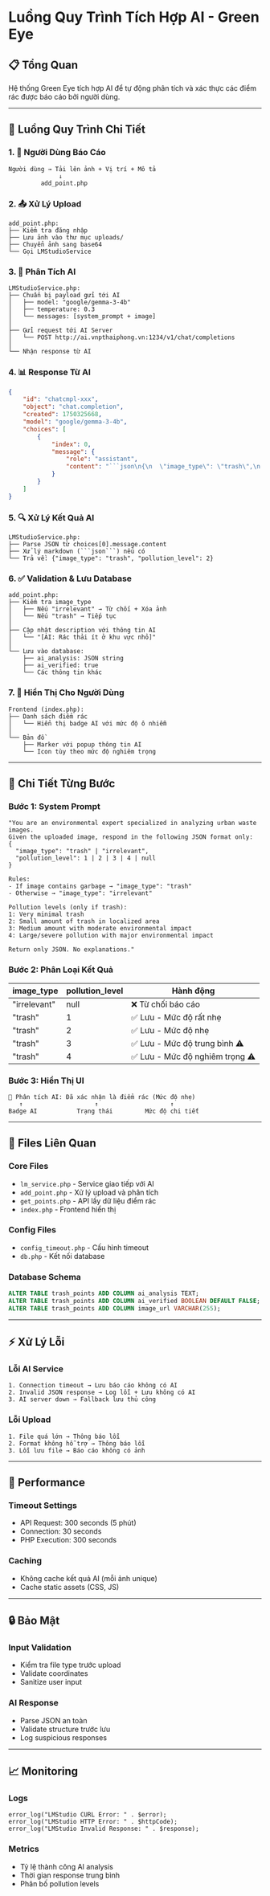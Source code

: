 # Luồng Quy Trình Tích Hợp AI - Green Eye

## 📋 Tổng Quan
Hệ thống Green Eye tích hợp AI để tự động phân tích và xác thực các điểm rác được báo cáo bởi người dùng.

---

## 🔄 Luồng Quy Trình Chi Tiết

### 1. 👤 Người Dùng Báo Cáo
```
Người dùng → Tải lên ảnh + Vị trí + Mô tả
              ↓
         add_point.php
```

### 2. 📤 Xử Lý Upload
```
add_point.php:
├── Kiểm tra đăng nhập
├── Lưu ảnh vào thư mục uploads/
├── Chuyển ảnh sang base64
└── Gọi LMStudioService
```

### 3. 🤖 Phân Tích AI
```
LMStudioService.php:
├── Chuẩn bị payload gửi tới AI
│   ├── model: "google/gemma-3-4b"
│   ├── temperature: 0.3
│   └── messages: [system_prompt + image]
│
├── Gửi request tới AI Server
│   └── POST http://ai.vnpthaiphong.vn:1234/v1/chat/completions
│
└── Nhận response từ AI
```

### 4. 📊 Response Từ AI
```json
{
    "id": "chatcmpl-xxx",
    "object": "chat.completion", 
    "created": 1750325668,
    "model": "google/gemma-3-4b",
    "choices": [
        {
            "index": 0,
            "message": {
                "role": "assistant",
                "content": "```json\n{\n  \"image_type\": \"trash\",\n  \"pollution_level\": 2\n}\n```"
            }
        }
    ]
}
```

### 5. 🔍 Xử Lý Kết Quả AI
```
LMStudioService.php:
├── Parse JSON từ choices[0].message.content
├── Xử lý markdown (```json```) nếu có
└── Trả về: {"image_type": "trash", "pollution_level": 2}
```

### 6. ✅ Validation & Lưu Database
```
add_point.php:
├── Kiểm tra image_type
│   ├── Nếu "irrelevant" → Từ chối + Xóa ảnh
│   └── Nếu "trash" → Tiếp tục
│
├── Cập nhật description với thông tin AI
│   └── "[AI: Rác thải ít ở khu vực nhỏ]"
│
└── Lưu vào database:
    ├── ai_analysis: JSON string
    ├── ai_verified: true
    └── Các thông tin khác
```

### 7. 📱 Hiển Thị Cho Người Dùng
```
Frontend (index.php):
├── Danh sách điểm rác
│   └── Hiển thị badge AI với mức độ ô nhiễm
│
└── Bản đồ
    ├── Marker với popup thông tin AI
    └── Icon tùy theo mức độ nghiêm trọng
```

---

## 🎯 Chi Tiết Từng Bước

### Bước 1: System Prompt
```
"You are an environmental expert specialized in analyzing urban waste images. 
Given the uploaded image, respond in the following JSON format only:
{ 
  "image_type": "trash" | "irrelevant", 
  "pollution_level": 1 | 2 | 3 | 4 | null 
}

Rules:
- If image contains garbage → "image_type": "trash"
- Otherwise → "image_type": "irrelevant"

Pollution levels (only if trash):
1: Very minimal trash
2: Small amount of trash in localized area  
3: Medium amount with moderate environmental impact
4: Large/severe pollution with major environmental impact

Return only JSON. No explanations."
```

### Bước 2: Phân Loại Kết Quả
| image_type | pollution_level | Hành động |
|------------|----------------|-----------|
| "irrelevant" | null | ❌ Từ chối báo cáo |
| "trash" | 1 | ✅ Lưu - Mức độ rất nhẹ |
| "trash" | 2 | ✅ Lưu - Mức độ nhẹ |
| "trash" | 3 | ✅ Lưu - Mức độ trung bình ⚠️ |
| "trash" | 4 | ✅ Lưu - Mức độ nghiêm trọng ⚠️ |

### Bước 3: Hiển Thị UI
```
🤖 Phân tích AI: Đã xác nhận là điểm rác (Mức độ nhẹ)
   ↑                    ↑                    ↑
Badge AI           Trạng thái         Mức độ chi tiết
```

---

## 📁 Files Liên Quan

### Core Files
- `lm_service.php` - Service giao tiếp với AI
- `add_point.php` - Xử lý upload và phân tích
- `get_points.php` - API lấy dữ liệu điểm rác
- `index.php` - Frontend hiển thị

### Config Files  
- `config_timeout.php` - Cấu hình timeout
- `db.php` - Kết nối database

### Database Schema
```sql
ALTER TABLE trash_points ADD COLUMN ai_analysis TEXT;
ALTER TABLE trash_points ADD COLUMN ai_verified BOOLEAN DEFAULT FALSE;
ALTER TABLE trash_points ADD COLUMN image_url VARCHAR(255);
```

---

## ⚡ Xử Lý Lỗi

### Lỗi AI Service
```
1. Connection timeout → Lưu báo cáo không có AI
2. Invalid JSON response → Log lỗi + Lưu không có AI  
3. AI server down → Fallback lưu thủ công
```

### Lỗi Upload
```
1. File quá lớn → Thông báo lỗi
2. Format không hỗ trợ → Thông báo lỗi
3. Lỗi lưu file → Báo cáo không có ảnh
```

---

## 🚀 Performance

### Timeout Settings
- API Request: 300 seconds (5 phút)
- Connection: 30 seconds
- PHP Execution: 300 seconds

### Caching
- Không cache kết quả AI (mỗi ảnh unique)
- Cache static assets (CSS, JS)

---

## 🔒 Bảo Mật

### Input Validation
- Kiểm tra file type trước upload
- Validate coordinates
- Sanitize user input

### AI Response
- Parse JSON an toàn
- Validate structure trước lưu
- Log suspicious responses

---

## 📈 Monitoring

### Logs
```
error_log("LMStudio CURL Error: " . $error);
error_log("LMStudio HTTP Error: " . $httpCode);  
error_log("LMStudio Invalid Response: " . $response);
```

### Metrics
- Tỷ lệ thành công AI analysis
- Thời gian response trung bình
- Phân bố pollution levels
